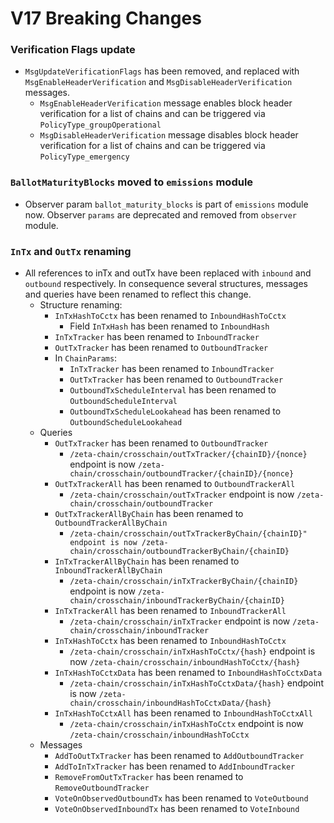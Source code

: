 
# V17 Breaking Changes

### Verification Flags update

* `MsgUpdateVerificationFlags` has been removed, and replaced with `MsgEnableHeaderVerification` and `MsgDisableHeaderVerification` messages.
    * `MsgEnableHeaderVerification` message enables block header verification for a list of chains and can be triggered via `PolicyType_groupOperational`
    * `MsgDisableHeaderVerification` message disables block header verification for a list of chains and can be triggered via `PolicyType_emergency`

### `BallotMaturityBlocks` moved to `emissions` module

* Observer param `ballot_maturity_blocks` is part of `emissions` module now. Observer `params` are deprecated and removed from `observer` module.

### `InTx` and `OutTx` renaming

* All references to inTx and outTx have been replaced with `inbound` and `outbound` respectively. In consequence several structures, messages and queries have been renamed to reflect this change.
    * Structure renaming:
        * `InTxHashToCctx` has been renamed to `InboundHashToCctx`
            * Field `InTxHash` has been renamed to `InboundHash`
        * `InTxTracker` has been renamed to `InboundTracker`
        * `OutTxTracker` has been renamed to `OutboundTracker`
        * In `ChainParams`:
            * `InTxTracker` has been renamed to `InboundTracker`
            * `OutTxTracker` has been renamed to `OutboundTracker`
            * `OutboundTxScheduleInterval` has been renamed to `OutboundScheduleInterval`
            * `OutboundTxScheduleLookahead` has been renamed to `OutboundScheduleLookahead`
    * Queries
        * `OutTxTracker` has been renamed to `OutboundTracker`
            * `/zeta-chain/crosschain/outTxTracker/{chainID}/{nonce}` endpoint is now `/zeta-chain/crosschain/outboundTracker/{chainID}/{nonce}`
        * `OutTxTrackerAll` has been renamed to `OutboundTrackerAll`
            * `/zeta-chain/crosschain/outTxTracker` endpoint is now `/zeta-chain/crosschain/outboundTracker`
        * `OutTxTrackerAllByChain` has been renamed to `OutboundTrackerAllByChain`
            * `/zeta-chain/crosschain/outTxTrackerByChain/{chainID}" endpoint is now /zeta-chain/crosschain/outboundTrackerByChain/{chainID}`
        * `InTxTrackerAllByChain` has been renamed to `InboundTrackerAllByChain`
            * `/zeta-chain/crosschain/inTxTrackerByChain/{chainID}` endpoint is now `/zeta-chain/crosschain/inboundTrackerByChain/{chainID}`
        * `InTxTrackerAll` has been renamed to `InboundTrackerAll`
            * `/zeta-chain/crosschain/inTxTracker` endpoint is now `/zeta-chain/crosschain/inboundTracker`
        * `InTxHashToCctx` has been renamed to `InboundHashToCctx`
            * `/zeta-chain/crosschain/inTxHashToCctx/{hash}` endpoint is now `/zeta-chain/crosschain/inboundHashToCctx/{hash}`
        * `InTxHashToCctxData` has been renamed to `InboundHashToCctxData`
            * `/zeta-chain/crosschain/inTxHashToCctxData/{hash}` endpoint is now `/zeta-chain/crosschain/inboundHashToCctxData/{hash}`
        * `InTxHashToCctxAll` has been renamed to `InboundHashToCctxAll`
            * `/zeta-chain/crosschain/inTxHashToCctx` endpoint is now `/zeta-chain/crosschain/inboundHashToCctx`
    * Messages
        * `AddToOutTxTracker` has been renamed to `AddOutboundTracker`
        * `AddToInTxTracker` has been renamed to `AddInboundTracker`
        * `RemoveFromOutTxTracker` has been renamed to `RemoveOutboundTracker`
        * `VoteOnObservedOutboundTx` has been renamed to `VoteOutbound`
        * `VoteOnObservedInboundTx` has been renamed to `VoteInbound`
